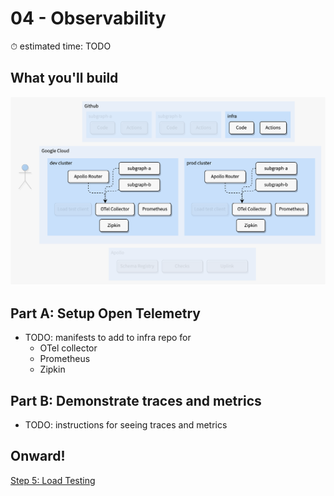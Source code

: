 # 04 - Observability

⏱ estimated time: TODO

## What you'll build

![Architecture diagram of the supergraph](diagram.png)

## Part A: Setup Open Telemetry

- TODO: manifests to add to infra repo for
  - OTel collector
  - Prometheus
  - Zipkin

## Part B: Demonstrate traces and metrics

- TODO: instructions for seeing traces and metrics

## Onward!

[Step 5: Load Testing](../05-load-testing/)
